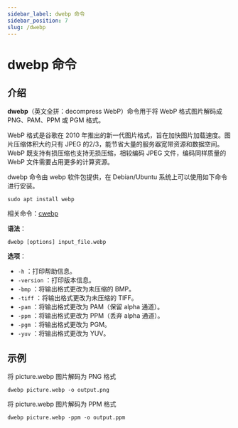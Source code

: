 ```yaml
---
sidebar_label: dwebp 命令
sidebar_position: 7
slug: /dwebp
---
```


# dwebp 命令



## 介绍

**dwebp**（英文全拼：decompress WebP）命令用于将 WebP 格式图片解码成 PNG、PAM、PPM 或 PGM 格式。

WebP 格式是谷歌在 2010 年推出的新一代图片格式，旨在加快图片加载速度。图片压缩体积大约只有 JPEG 的2/3，能节省大量的服务器宽带资源和数据空间。WebP 既支持有损压缩也支持无损压缩，相较编码 JPEG 文件，编码同样质量的 WebP 文件需要占用更多的计算资源。

dwebp 命令由 webp 软件包提供，在 Debian/Ubuntu 系统上可以使用如下命令进行安装。

```shell
sudo apt install webp
```

相关命令：[cwebp](/linux-command/cwebp)

**语法**：

```shell
dwebp [options] input_file.webp
```

**选项**：

- `-h` ：打印帮助信息。
- `-version` ：打印版本信息。
- `-bmp` ：将输出格式更改为未压缩的 BMP。
- `-tiff` ：将输出格式更改为未压缩的 TIFF。
- `-pam` ：将输出格式更改为 PAM（保留 alpha 通道）。
- `-ppm` ：将输出格式更改为 PPM（丢弃 alpha 通道）。
- `-pgm` ：将输出格式更改为 PGM。
- `-yuv` ：将输出格式更改为 YUV。



## 示例

将 picture.webp 图片解码为 PNG 格式

```shell
dwebp picture.webp -o output.png
```

将 picture.webp 图片解码为 PPM 格式

```shell
dwebp picture.webp -ppm -o output.ppm
```





